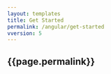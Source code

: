 ```yaml
---
layout: templates
title: Get Started
permalink: /angular/get-started
vversion: 5
---
```



## {{page.permalink}} 